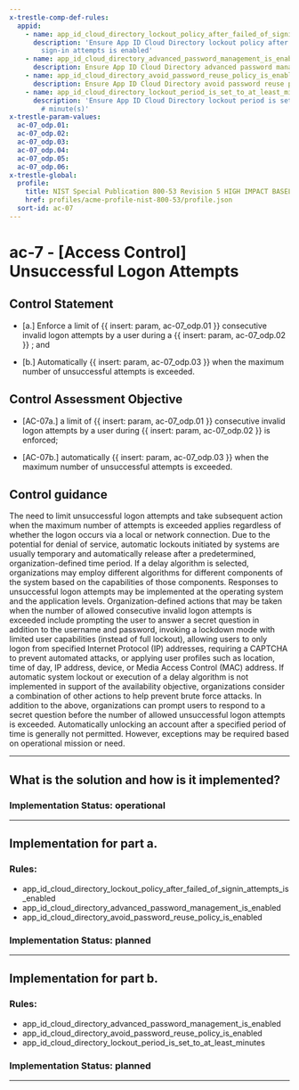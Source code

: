 ```yaml
---
x-trestle-comp-def-rules:
  appid:
    - name: app_id_cloud_directory_lockout_policy_after_failed_of_signin_attempts_is_enabled
      description: 'Ensure App ID Cloud Directory lockout policy after failed # of
        sign-in attempts is enabled'
    - name: app_id_cloud_directory_advanced_password_management_is_enabled
      description: Ensure App ID Cloud Directory advanced password management is enabled
    - name: app_id_cloud_directory_avoid_password_reuse_policy_is_enabled
      description: Ensure App ID Cloud Directory avoid password reuse policy is enabled
    - name: app_id_cloud_directory_lockout_period_is_set_to_at_least_minutes
      description: 'Ensure App ID Cloud Directory lockout period is set to at least
        # minute(s)'
x-trestle-param-values:
  ac-07_odp.01:
  ac-07_odp.02:
  ac-07_odp.03:
  ac-07_odp.04:
  ac-07_odp.05:
  ac-07_odp.06:
x-trestle-global:
  profile:
    title: NIST Special Publication 800-53 Revision 5 HIGH IMPACT BASELINE
    href: profiles/acme-profile-nist-800-53/profile.json
  sort-id: ac-07
---
```


# ac-7 - \[Access Control\] Unsuccessful Logon Attempts

## Control Statement

- \[a.\] Enforce a limit of {{ insert: param, ac-07_odp.01 }} consecutive invalid logon attempts by a user during a {{ insert: param, ac-07_odp.02 }} ; and

- \[b.\] Automatically {{ insert: param, ac-07_odp.03 }} when the maximum number of unsuccessful attempts is exceeded.

## Control Assessment Objective

- \[AC-07a.\] a limit of {{ insert: param, ac-07_odp.01 }} consecutive invalid logon attempts by a user during {{ insert: param, ac-07_odp.02 }} is enforced;

- \[AC-07b.\] automatically {{ insert: param, ac-07_odp.03 }} when the maximum number of unsuccessful attempts is exceeded.

## Control guidance

The need to limit unsuccessful logon attempts and take subsequent action when the maximum number of attempts is exceeded applies regardless of whether the logon occurs via a local or network connection. Due to the potential for denial of service, automatic lockouts initiated by systems are usually temporary and automatically release after a predetermined, organization-defined time period. If a delay algorithm is selected, organizations may employ different algorithms for different components of the system based on the capabilities of those components. Responses to unsuccessful logon attempts may be implemented at the operating system and the application levels. Organization-defined actions that may be taken when the number of allowed consecutive invalid logon attempts is exceeded include prompting the user to answer a secret question in addition to the username and password, invoking a lockdown mode with limited user capabilities (instead of full lockout), allowing users to only logon from specified Internet Protocol (IP) addresses, requiring a CAPTCHA to prevent automated attacks, or applying user profiles such as location, time of day, IP address, device, or Media Access Control (MAC) address. If automatic system lockout or execution of a delay algorithm is not implemented in support of the availability objective, organizations consider a combination of other actions to help prevent brute force attacks. In addition to the above, organizations can prompt users to respond to a secret question before the number of allowed unsuccessful logon attempts is exceeded. Automatically unlocking an account after a specified period of time is generally not permitted. However, exceptions may be required based on operational mission or need.

______________________________________________________________________

## What is the solution and how is it implemented?

<!-- For implementation status enter one of: implemented, partial, planned, alternative, not-applicable -->

<!-- Note that the list of rules under ### Rules: is read-only and changes will not be captured after assembly to JSON -->

<!-- Add control implementation description here for control: ac-7 -->

### Implementation Status: operational

______________________________________________________________________

## Implementation for part a.

<!-- Add control implementation description here for item a. -->

### Rules:

  - app_id_cloud_directory_lockout_policy_after_failed_of_signin_attempts_is_enabled
  - app_id_cloud_directory_advanced_password_management_is_enabled
  - app_id_cloud_directory_avoid_password_reuse_policy_is_enabled

### Implementation Status: planned

______________________________________________________________________

## Implementation for part b.

<!-- Add control implementation description here for item b. -->

### Rules:

  - app_id_cloud_directory_advanced_password_management_is_enabled
  - app_id_cloud_directory_avoid_password_reuse_policy_is_enabled
  - app_id_cloud_directory_lockout_period_is_set_to_at_least_minutes

### Implementation Status: planned

______________________________________________________________________
